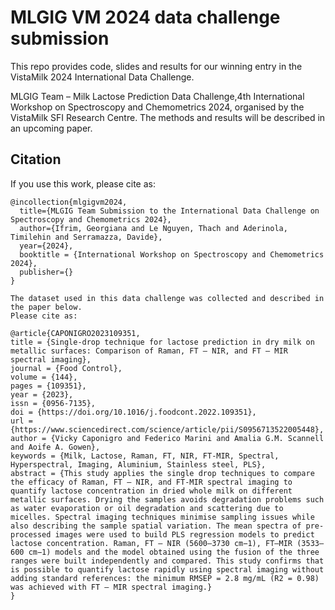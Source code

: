 # MLGIG VM 2024 data challenge submission
This repo provides code, slides and results for our winning entry in the VistaMilk 2024 International Data Challenge.

MLGIG Team – Milk Lactose Prediction Data Challenge,4th International Workshop on Spectroscopy and Chemometrics 2024, organised by the VistaMilk SFI Research Centre.
The methods and results will be described in an upcoming paper.

## Citation
If you use this work, please cite as:
```
@incollection{mlgigvm2024,
  title={MLGIG Team Submission to the International Data Challenge on Spectroscopy and Chemometrics 2024},
  author={Ifrim, Georgiana and Le Nguyen, Thach and Aderinola, Timilehin and Serramazza, Davide},
  year={2024},
  booktitle = {International Workshop on Spectroscopy and Chemometrics 2024},
  publisher={}
}

The dataset used in this data challenge was collected and described in the paper below. 
Please cite as:

@article{CAPONIGRO2023109351,
title = {Single-drop technique for lactose prediction in dry milk on metallic surfaces: Comparison of Raman, FT – NIR, and FT – MIR spectral imaging},
journal = {Food Control},
volume = {144},
pages = {109351},
year = {2023},
issn = {0956-7135},
doi = {https://doi.org/10.1016/j.foodcont.2022.109351},
url = {https://www.sciencedirect.com/science/article/pii/S0956713522005448},
author = {Vicky Caponigro and Federico Marini and Amalia G.M. Scannell and Aoife A. Gowen},
keywords = {Milk, Lactose, Raman, FT, NIR, FT-MIR, Spectral, Hyperspectral, Imaging, Aluminium, Stainless steel, PLS},
abstract = {This study applies the single drop techniques to compare the efficacy of Raman, FT – NIR, and FT-MIR spectral imaging to quantify lactose concentration in dried whole milk on different metallic surfaces. Drying the samples avoids degradation problems such as water evaporation or oil degradation and scattering due to micelles. Spectral imaging techniques minimise sampling issues while also describing the sample spatial variation. The mean spectra of pre-processed images were used to build PLS regression models to predict lactose concentration. Raman, FT – NIR (5600–3730 cm−1), FT–MIR (3533–600 cm−1) models and the model obtained using the fusion of the three ranges were built independently and compared. This study confirms that is possible to quantify lactose rapidly using spectral imaging without adding standard references: the minimum RMSEP = 2.8 mg/mL (R2 = 0.98) was achieved with FT – MIR spectral imaging.}
}


```
